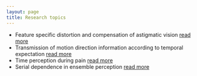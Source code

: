 ```yaml
---
layout: page
title: Research topics
---
```


- Feature specific distortion and compensation of astigmatic vision [read more](SangkyuSon.github.io/data/astig.md)
- Transmission of motion direction information according to temporal expectation [read more](SangkyuSon.github.io/data/DTE.md)
- Time perception during pain [read more](SangkyuSon.github.io/data/paintime.md)
- Serial dependence in ensemble perception [read more](SangkyuSon.github.io/data/serialdependence.md)
